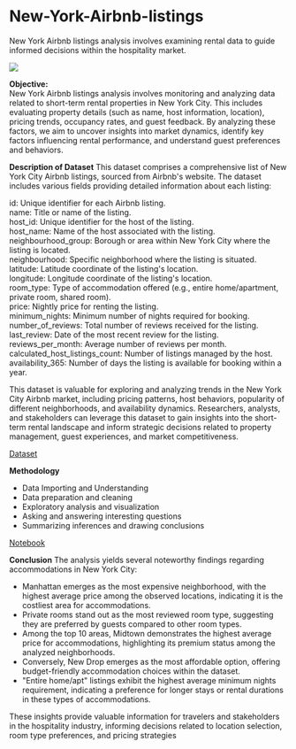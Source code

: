 # New-York-Airbnb-listings
New York Airbnb listings analysis involves examining rental data to guide informed decisions within the hospitality market.

![](real-estate-searching-illustration_23-2148649592.jpg)

**Objective:**<br>
New York Airbnb listings analysis involves monitoring and analyzing data related to short-term rental properties in New York City. This includes evaluating property details (such as name, host information, location), pricing trends, occupancy rates, and guest feedback. By analyzing these factors, we aim to uncover insights into market dynamics, identify key factors influencing rental performance, and understand guest preferences and behaviors.

**Description of Dataset**
This dataset comprises a comprehensive list of New York City Airbnb listings, sourced from Airbnb's website. The dataset includes various fields providing detailed information about each listing:

id: Unique identifier for each Airbnb listing.<br>
name: Title or name of the listing.<br>
host_id: Unique identifier for the host of the listing.<br>
host_name: Name of the host associated with the listing.<br>
neighbourhood_group: Borough or area within New York City where the listing is located.<br>
neighbourhood: Specific neighborhood where the listing is situated.<br>
latitude: Latitude coordinate of the listing's location.<br>
longitude: Longitude coordinate of the listing's location.<br>
room_type: Type of accommodation offered (e.g., entire home/apartment, private room, shared room).<br>
price: Nightly price for renting the listing.<br>
minimum_nights: Minimum number of nights required for booking.<br>
number_of_reviews: Total number of reviews received for the listing.<br>
last_review: Date of the most recent review for the listing.<br>
reviews_per_month: Average number of reviews per month.<br>
calculated_host_listings_count: Number of listings managed by the host.<br>
availability_365: Number of days the listing is available for booking within a year.<br>

This dataset is valuable for exploring and analyzing trends in the New York City Airbnb market, including pricing patterns, host behaviors, popularity of different neighborhoods, and availability dynamics. Researchers, analysts, and stakeholders can leverage this dataset to gain insights into the short-term rental landscape and inform strategic decisions related to property management, guest experiences, and market competitiveness.

[Dataset](https://www.kaggle.com/datasets/dgomonov/new-york-city-airbnb-open-data)

**Methodology**
- Data Importing and Understanding
- Data preparation and cleaning
- Exploratory analysis and visualization
- Asking and answering interesting questions
- Summarizing inferences and drawing conclusions

[Notebook](https://github.com/amandeepkaur2024/New-York-Airbnb-listings)

**Conclusion**
The analysis yields several noteworthy findings regarding accommodations in New York City:

- Manhattan emerges as the most expensive neighborhood, with the highest average price among the observed locations, indicating it is the costliest area for accommodations.
- Private rooms stand out as the most reviewed room type, suggesting they are preferred by guests compared to other room types.
- Among the top 10 areas, Midtown demonstrates the highest average price for accommodations, highlighting its premium status among the analyzed neighborhoods.
- Conversely, New Drop emerges as the most affordable option, offering budget-friendly accommodation choices within the dataset.
- "Entire home/apt" listings exhibit the highest average minimum nights requirement, indicating a preference for longer stays or rental durations in these types of accommodations.

These insights provide valuable information for travelers and stakeholders in the hospitality industry, informing decisions related to location selection, room type preferences, and pricing strategies
